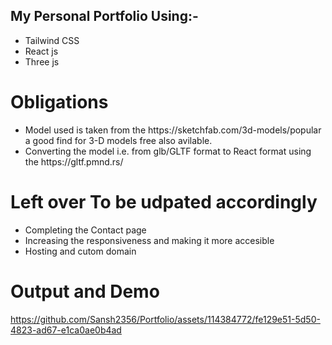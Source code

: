 ## My Personal Portfolio Using:-
<ul>
  <li>Tailwind CSS</li>
  <li>React js</li>
  <li>Three js</li>
</ul>

# Obligations 
<ul>
  <li>Model used is taken from the https://sketchfab.com/3d-models/popular a good find for 3-D models free also avilable.</li>
  <li>Converting the model i.e. from glb/GLTF format to React format using the https://gltf.pmnd.rs/</li>
</ul>

# Left over To be udpated accordingly 
<ul>
  <li>Completing the Contact page</li>
  <li>Increasing the responsiveness and making it more accesible</li>
  <li>Hosting and cutom domain</li>
</ul>
<h1>Output and Demo</h1>



https://github.com/Sansh2356/Portfolio/assets/114384772/fe129e51-5d50-4823-ad67-e1ca0ae0b4ad




